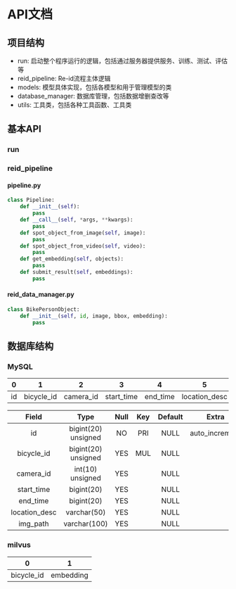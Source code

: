 # API文档

## 项目结构

- run: 启动整个程序运行的逻辑，包括通过服务器提供服务、训练、测试、评估等
- reid_pipeline: Re-id流程主体逻辑
- models: 模型具体实现，包括各模型和用于管理模型的类
- database_manager: 数据库管理，包括数据增删查改等
- utils: 工具类，包括各种工具函数、工具类


## 基本API

### run


### reid_pipeline
#### pipeline.py
```python
class Pipeline:
    def __init__(self):
        pass
    def __call__(self, *args, **kwargs):
        pass
    def spot_object_from_image(self, image):
        pass
    def spot_object_from_video(self, video):
        pass
    def get_embedding(self, objects):
        pass
    def submit_result(self, embeddings):
        pass

```

#### reid_data_manager.py
```python
class BikePersonObject:
    def __init__(self, id, image, bbox, embedding):
        pass


```


## 数据库结构



### MySQL

|   0   |     1      |     2     |     3      |    4     |       5       |    6     |
| :---: | :--------: | :-------: | :--------: | :------: | :-----------: | :------: |
|  id   | bicycle_id | camera_id | start_time | end_time | location_desc | img_path |



|     Field     |        Type         | Null  |  Key  | Default |     Extra      |
| :-----------: | :-----------------: | :---: | :---: | :-----: | :------------: |
|      id       | bigint(20) unsigned |  NO   |  PRI  |  NULL   | auto_increment |
|  bicycle_id   | bigint(20) unsigned |  YES  |  MUL  |  NULL   |                |
|   camera_id   |  int(10) unsigned   |  YES  |       |  NULL   |                |
|  start_time   |     bigint(20)      |  YES  |       |  NULL   |                |
|   end_time    |     bigint(20)      |  YES  |       |  NULL   |                |
| location_desc |     varchar(50)     |  YES  |       |  NULL   |                |
|   img_path    |    varchar(100)     |  YES  |       |  NULL   |                |


### milvus
|     0      |     1    |
| :--------: | :-------: |
| bicycle_id | embedding |
